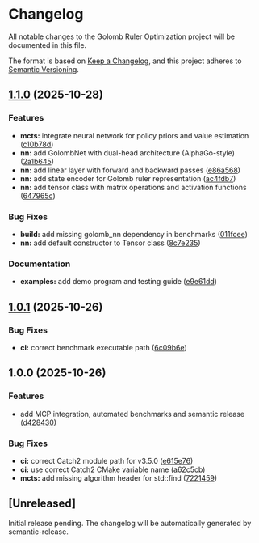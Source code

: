 # Changelog

All notable changes to the Golomb Ruler Optimization project will be documented in this file.

The format is based on [Keep a Changelog](https://keepachangelog.com/en/1.0.0/),
and this project adheres to [Semantic Versioning](https://semver.org/spec/v2.0.0.html).

## [1.1.0](https://github.com/Gotman08/golomb/compare/v1.0.1...v1.1.0) (2025-10-28)


### Features

* **mcts:** integrate neural network for policy priors and value estimation ([c10b78d](https://github.com/Gotman08/golomb/commit/c10b78d3540edd54ecc5e1126cd0b45bbbc2b247))
* **nn:** add GolombNet with dual-head architecture (AlphaGo-style) ([2a1b645](https://github.com/Gotman08/golomb/commit/2a1b645aeac595f5a647480d2d14d6fe864223eb))
* **nn:** add linear layer with forward and backward passes ([e86a568](https://github.com/Gotman08/golomb/commit/e86a56861380deec970efc09c0da15b39d00aa97))
* **nn:** add state encoder for Golomb ruler representation ([ac4fdb7](https://github.com/Gotman08/golomb/commit/ac4fdb7268e33505c34b6eed99f59a6d225dc4c1))
* **nn:** add tensor class with matrix operations and activation functions ([647965c](https://github.com/Gotman08/golomb/commit/647965cd9a2c8bfc1e6cead2a489639bcd495dcb))


### Bug Fixes

* **build:** add missing golomb_nn dependency in benchmarks ([011fcee](https://github.com/Gotman08/golomb/commit/011fcee39d0015c37f094cd951026fa92349abdc))
* **nn:** add default constructor to Tensor class ([8c7e235](https://github.com/Gotman08/golomb/commit/8c7e235b0071b14ba1b5ab2aaab8cfee48284f02))


### Documentation

* **examples:** add demo program and testing guide ([e9e61dd](https://github.com/Gotman08/golomb/commit/e9e61dd634c1c40499c27997965a425f60825010))

## [1.0.1](https://github.com/Gotman08/golomb/compare/v1.0.0...v1.0.1) (2025-10-26)


### Bug Fixes

* **ci:** correct benchmark executable path ([6c09b6e](https://github.com/Gotman08/golomb/commit/6c09b6e6127468e0ae9325efdb347b4c8a80f11e))

## 1.0.0 (2025-10-26)


### Features

* add MCP integration, automated benchmarks and semantic release ([d428430](https://github.com/Gotman08/golomb/commit/d428430969152713d4f12467c449eb29525dd49f))


### Bug Fixes

* **ci:** correct Catch2 module path for v3.5.0 ([e615e76](https://github.com/Gotman08/golomb/commit/e615e76e1145e5f192cc36854c2c02805743ee74))
* **ci:** use correct Catch2 CMake variable name ([a62c5cb](https://github.com/Gotman08/golomb/commit/a62c5cbe79c8f3cc83ea24a04e59d5fa0dbe9beb))
* **mcts:** add missing algorithm header for std::find ([7221459](https://github.com/Gotman08/golomb/commit/722145968f723110f7a6fd20029a6dfb4ab6993a))

## [Unreleased]

Initial release pending. The changelog will be automatically generated by semantic-release.
